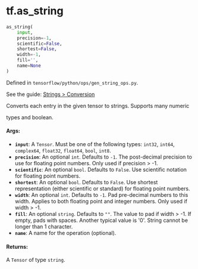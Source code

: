 <div itemscope itemtype="http://developers.google.com/ReferenceObject">
<meta itemprop="name" content="tf.as_string" />
</div>

# tf.as_string

``` python
as_string(
    input,
    precision=-1,
    scientific=False,
    shortest=False,
    width=-1,
    fill='',
    name=None
)
```



Defined in `tensorflow/python/ops/gen_string_ops.py`.

See the guide: [Strings > Conversion](../../../api_guides/python/string_ops.md#Conversion)

Converts each entry in the given tensor to strings.  Supports many numeric

types and boolean.

#### Args:

* <b>`input`</b>: A `Tensor`. Must be one of the following types: `int32`, `int64`, `complex64`, `float32`, `float64`, `bool`, `int8`.
* <b>`precision`</b>: An optional `int`. Defaults to `-1`.
    The post-decimal precision to use for floating point numbers.
    Only used if precision > -1.
* <b>`scientific`</b>: An optional `bool`. Defaults to `False`.
    Use scientific notation for floating point numbers.
* <b>`shortest`</b>: An optional `bool`. Defaults to `False`.
    Use shortest representation (either scientific or standard) for
    floating point numbers.
* <b>`width`</b>: An optional `int`. Defaults to `-1`.
    Pad pre-decimal numbers to this width.
    Applies to both floating point and integer numbers.
    Only used if width > -1.
* <b>`fill`</b>: An optional `string`. Defaults to `""`.
    The value to pad if width > -1.  If empty, pads with spaces.
    Another typical value is '0'.  String cannot be longer than 1 character.
* <b>`name`</b>: A name for the operation (optional).


#### Returns:

A `Tensor` of type `string`.